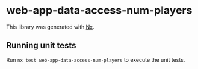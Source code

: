 # web-app-data-access-num-players

This library was generated with [Nx](https://nx.dev).

## Running unit tests

Run `nx test web-app-data-access-num-players` to execute the unit tests.
